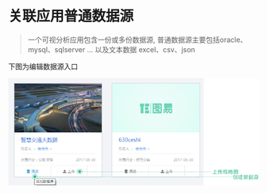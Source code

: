 # 关联应用普通数据源

> 一个可视分析应用包含一份或多份数据源, 普通数据源主要包括oracle、mysql、sqlserver ... 以及文本数据 excel、csv、json

下图为编辑数据源入口

![](/assets/edit_datasource.png)

